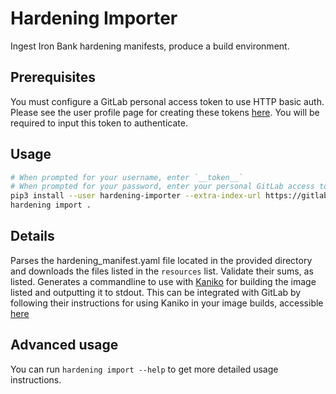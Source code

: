 # Hardening Importer

Ingest Iron Bank hardening manifests, produce a build environment.

## Prerequisites

You must configure a GitLab personal access token to use HTTP basic auth. Please see the user profile page for creating these tokens [here](https://gitlab.jharmison.com/-/profile/personal_access_tokens). You will be required to input this token to authenticate.

## Usage

```sh
# When prompted for your username, enter `__token__`
# When prompted for your password, enter your personal GitLab access token
pip3 install --user hardening-importer --extra-index-url https://gitlab.jharmison.com/api/v4/projects/4/packages/pypi/simple
hardening import .
```

## Details

Parses the hardening_manifest.yaml file located in the provided directory and downloads the files listed in the `resources` list. Validate their sums, as listed. Generates a commandline to use with [Kaniko](https://github.com/GoogleContainerTools/kaniko) for building the image listed and outputting it to stdout. This can be integrated with GitLab by following their instructions for using Kaniko in your image builds, accessible [here](https://docs.gitlab.com/ee/ci/docker/using_kaniko.html)

## Advanced usage

You can run `hardening import --help` to get more detailed usage instructions.
